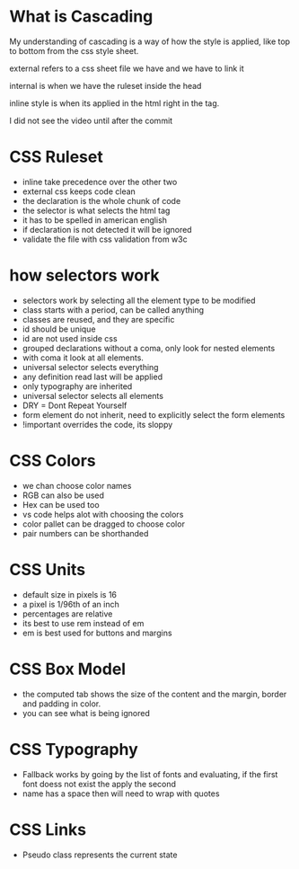 # What is Cascading

My understanding of cascading is a way of how the style is applied, like top to bottom from the css style sheet.

external refers to a css sheet file we have and we have to link it

internal is when we have the ruleset inside the head

inline style is when its applied in the html right in the tag.

I did not see the video until after the commit

# CSS Ruleset
- inline take precedence over the other two
- external css keeps code clean
- the declaration is the whole chunk of code
- the selector is what selects the html tag
- it has to be spelled in american english
- if declaration is not detected it will be ignored
- validate the file with css validation from w3c

# how selectors work
- selectors work by selecting all the element type to be modified
- class starts with a period, can be called anything
- classes are reused, and they are specific
- id should be unique
- id are not used inside css
- grouped declarations without a coma, only look for nested elements
- with coma it look at all elements.
- universal selector selects everything
- any definition read last will be applied
- only typography are inherited
- universal selector selects all elements
- DRY = Dont Repeat Yourself
- form element do not inherit, need to explicitly select the form elements
- !important overrides the code, its sloppy

# CSS Colors
- we chan choose color names
- RGB can also be used
- Hex can be used too
- vs code helps alot with choosing the colors
- color pallet can be dragged to choose color
- pair numbers can be shorthanded

# CSS Units
- default size in pixels is 16
- a pixel is 1/96th of an inch
- percentages are relative
- its best to use rem instead of em
- em is best used for buttons and margins

# CSS Box Model
- the computed tab shows the size of the content and the margin, border and padding in color.
- you can see what is being ignored

# CSS Typography
- Fallback works by going by the list of fonts and evaluating, if the first font doess not exist the apply the second
- name has a space then will need to wrap with quotes

# CSS Links
- Pseudo class represents the current state 
